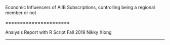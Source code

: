 Economic Influencers of AIIB Subscriptions,
controlling being a regional member or not

======================

Analysis Report with R Script
Fall 2019
Nikky Xiong

--------------------------------

